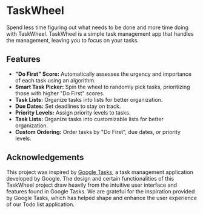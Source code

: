 # TaskWheel

Spend less time figuring out what needs to be done and more time doing with TaskWheel. TaskWheel is a simple task management app that handles the management, leaving you to focus on your tasks.

## Features
- **"Do First" Score:** Automatically assesses the urgency and importance of each task using an algorithm.
- **Smart Task Picker:**  Spin the wheel to randomly pick tasks, prioritizing those with higher "Do First" scores.
- **Task Lists:** Organize tasks into lists for better organization.
- **Due Dates:** Set deadlines to stay on track.
- **Priority Levels:** Assign priority levels to tasks.
- **Task Lists:** Organize tasks into customizable lists for better organization.
- **Custom Ordering:** Order tasks by "Do First", due dates, or priority levels.

## Acknowledgements

This project was inspired by [Google Tasks](https://g.co/kgs/vceY2Hn), a task management application developed by Google. The design and certain functionalities of this TaskWheel project draw heavily from the intuitive user interface and features found in Google Tasks. We are grateful for the inspiration provided by Google Tasks, which has helped shape and enhance the user experience of our Todo list application.
